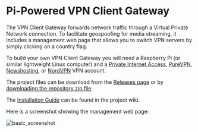 <h1>Pi-Powered VPN Client Gateway</h1>
The VPN Client Gateway forwards network traffic through a Virtual Private Network connection. To facilitate geospoofing for media streaming, it includes a management web page that allows you to switch VPN servers by simply clicking on a country flag.

To build your own VPN Client Gateway you will need a Raspberry Pi (or similar lightweight Linux computer) and a [Private Internet Access](https://www.privateinternetaccess.com), [PureVPN](https://www.purevpn.com/), [Newshosting](https://www.newshosting.com/), or [NordVPN](https://www.nordvpn.com) VPN account.

The project files can be download from the [Releases page](https://github.com/mr-canoehead/vpn_client_gateway/releases) or by [downloading the repository zip file](https://github.com/mr-canoehead/vpn_client_gateway/archive/master.zip).

The [Installation Guide](https://github.com/mr-canoehead/vpn_client_gateway/wiki/Installation-Guide) can be found in the project wiki.

Here is a screenshot showing the management web page:

![basic_screenshot](https://cloud.githubusercontent.com/assets/10369989/6698111/0762937e-ccb3-11e4-898e-b9be8fe8ef5e.png)
